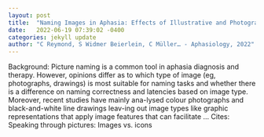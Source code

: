 ```yaml
---
layout: post
title:  "Naming Images in Aphasia: Effects of Illustrative and Photographic Images on Naming Performance in People With and Without Aphasia"
date:   2022-06-19 07:39:02 -0400
categories: jekyll update
author: "C Reymond, S Widmer Beierlein, C Müller… - Aphasiology, 2022"
---
```

Background: Picture naming is a common tool in aphasia diagnosis and therapy. However, opinions differ as to which type of image (eg, photographs, drawings) is most suitable for naming tasks and whether there is a difference on naming correctness and latencies based on image type. Moreover, recent studies have mainly ana-lysed colour photographs and black-and-white line drawings leav-ing out image types like graphic representations that apply image features that can facilitate …
Cites: ‪Speaking through pictures: Images vs. icons‬  